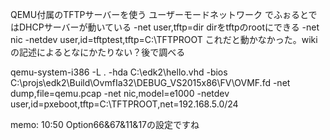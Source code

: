 QEMU付属のTFTPサーバーを使う
ユーザーモードネットワーク
でふぉるとではDHCPサーバーが動いている
-net user,tftp=dir
dirをtftpのrootにできる
-net nic -netdev user,id=tftptest,tftp=C:\TFTPROOT
これだと動かなかった。wikiの記述によるとなにかたりない？後で調べる

qemu-system-i386 -L . -hda C:\edk2\hello.vhd -bios C:\projs\edk2\Build\OvmfIa32\DEBUG_VS2015x86\FV\OVMF.fd -net dump,file=qemu.pcap -net nic,model=e1000 -netdev user,id=pxeboot,tftp=C:\TFTPROOT,net=192.168.5.0/24


memo:
10:50 <marushin> Option66&67&11&17の設定ですね